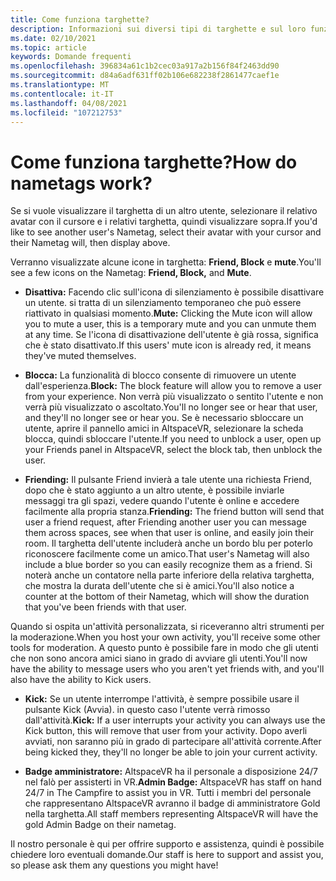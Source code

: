```yaml
---
title: Come funziona targhette?
description: Informazioni sui diversi tipi di targhette e sul loro funzionamento in AltspaceVR.
ms.date: 02/10/2021
ms.topic: article
keywords: Domande frequenti
ms.openlocfilehash: 396834a61c1b2cec03a917a2b156f84f2463dd90
ms.sourcegitcommit: d84a6adf631ff02b106e682238f2861477caef1e
ms.translationtype: MT
ms.contentlocale: it-IT
ms.lasthandoff: 04/08/2021
ms.locfileid: "107212753"
---
```

# <a name="how-do-nametags-work"></a><span data-ttu-id="910d5-104">Come funziona targhette?</span><span class="sxs-lookup"><span data-stu-id="910d5-104">How do nametags work?</span></span>

<span data-ttu-id="910d5-105">Se si vuole visualizzare il targhetta di un altro utente, selezionare il relativo avatar con il cursore e i relativi targhetta, quindi visualizzare sopra.</span><span class="sxs-lookup"><span data-stu-id="910d5-105">If you'd like to see another user's Nametag, select their avatar with your cursor and their Nametag will, then display above.</span></span>

<span data-ttu-id="910d5-106">Verranno visualizzate alcune icone in targhetta: **Friend, Block** e **mute**.</span><span class="sxs-lookup"><span data-stu-id="910d5-106">You'll see a few icons on the Nametag: **Friend, Block,** and **Mute**.</span></span>

* <span data-ttu-id="910d5-107">**Disattiva:** Facendo clic sull'icona di silenziamento è possibile disattivare un utente. si tratta di un silenziamento temporaneo che può essere riattivato in qualsiasi momento.</span><span class="sxs-lookup"><span data-stu-id="910d5-107">**Mute:** Clicking the Mute icon will allow you to mute a user, this is a temporary mute and you can unmute them at any time.</span></span> <span data-ttu-id="910d5-108">Se l'icona di disattivazione dell'utente è già rossa, significa che è stato disattivato.</span><span class="sxs-lookup"><span data-stu-id="910d5-108">If this users' mute icon is already red, it means they've muted themselves.</span></span>

* <span data-ttu-id="910d5-109">**Blocca:** La funzionalità di blocco consente di rimuovere un utente dall'esperienza.</span><span class="sxs-lookup"><span data-stu-id="910d5-109">**Block:** The block feature will allow you to remove a user from your experience.</span></span> <span data-ttu-id="910d5-110">Non verrà più visualizzato o sentito l'utente e non verrà più visualizzato o ascoltato.</span><span class="sxs-lookup"><span data-stu-id="910d5-110">You'll no longer see or hear that user, and they'll no longer see or hear you.</span></span> <span data-ttu-id="910d5-111">Se è necessario sbloccare un utente, aprire il pannello amici in AltspaceVR, selezionare la scheda blocca, quindi sbloccare l'utente.</span><span class="sxs-lookup"><span data-stu-id="910d5-111">If you need to unblock a user, open up your Friends panel in AltspaceVR, select the block tab, then unblock the user.</span></span>

* <span data-ttu-id="910d5-112">**Friending:** Il pulsante Friend invierà a tale utente una richiesta Friend, dopo che è stato aggiunto a un altro utente, è possibile inviarle messaggi tra gli spazi, vedere quando l'utente è online e accedere facilmente alla propria stanza.</span><span class="sxs-lookup"><span data-stu-id="910d5-112">**Friending:** The friend button will send that user a friend request, after Friending another user you can message them across spaces, see when that user is online, and easily join their room.</span></span> <span data-ttu-id="910d5-113">Il targhetta dell'utente includerà anche un bordo blu per poterlo riconoscere facilmente come un amico.</span><span class="sxs-lookup"><span data-stu-id="910d5-113">That user's Nametag will also include a blue border so you can easily recognize them as a friend.</span></span> <span data-ttu-id="910d5-114">Si noterà anche un contatore nella parte inferiore della relativa targhetta, che mostra la durata dell'utente che si è amici.</span><span class="sxs-lookup"><span data-stu-id="910d5-114">You'll also notice a counter at the bottom of their Nametag, which will show the duration that you've been friends with that user.</span></span>

<span data-ttu-id="910d5-115">Quando si ospita un'attività personalizzata, si riceveranno altri strumenti per la moderazione.</span><span class="sxs-lookup"><span data-stu-id="910d5-115">When you host your own activity, you'll receive some other tools for moderation.</span></span> <span data-ttu-id="910d5-116">A questo punto è possibile fare in modo che gli utenti che non sono ancora amici siano in grado di avviare gli utenti.</span><span class="sxs-lookup"><span data-stu-id="910d5-116">You'll now have the ability to message users who you aren't yet friends with, and you'll also have the ability to Kick users.</span></span>

* <span data-ttu-id="910d5-117">**Kick:** Se un utente interrompe l'attività, è sempre possibile usare il pulsante Kick (Avvia). in questo caso l'utente verrà rimosso dall'attività.</span><span class="sxs-lookup"><span data-stu-id="910d5-117">**Kick:** If a user interrupts your activity you can always use the Kick button, this will remove that user from your activity.</span></span> <span data-ttu-id="910d5-118">Dopo averli avviati, non saranno più in grado di partecipare all'attività corrente.</span><span class="sxs-lookup"><span data-stu-id="910d5-118">After being kicked they, they'll no longer be able to join your current activity.</span></span> 

* <span data-ttu-id="910d5-119">**Badge amministratore:** AltspaceVR ha il personale a disposizione 24/7 nel falò per assisterti in VR.</span><span class="sxs-lookup"><span data-stu-id="910d5-119">**Admin Badge:** AltspaceVR has staff on hand 24/7 in The Campfire to assist you in VR.</span></span> <span data-ttu-id="910d5-120">Tutti i membri del personale che rappresentano AltspaceVR avranno il badge di amministratore Gold nella targhetta.</span><span class="sxs-lookup"><span data-stu-id="910d5-120">All staff members representing AltspaceVR will have the gold Admin Badge on their nametag.</span></span>

<span data-ttu-id="910d5-121">Il nostro personale è qui per offrire supporto e assistenza, quindi è possibile chiedere loro eventuali domande.</span><span class="sxs-lookup"><span data-stu-id="910d5-121">Our staff is here to support and assist you, so please ask them any questions you might have!</span></span> 